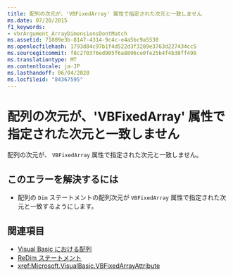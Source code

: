 ```yaml
---
title: 配列の次元が、'VBFixedArray' 属性で指定された次元と一致しません
ms.date: 07/20/2015
f1_keywords:
- vbrArgument_ArrayDimensionsDontMatch
ms.assetid: 71809e3b-8147-4314-9c4c-e4a5bc9a5530
ms.openlocfilehash: 1793d84c97b1f4d522d3f3289e3763d227434cc5
ms.sourcegitcommit: f8c270376ed905f6a8896ce0fe25b4f4b38ff498
ms.translationtype: MT
ms.contentlocale: ja-JP
ms.lasthandoff: 06/04/2020
ms.locfileid: "84367595"
---
```

# <a name="array-dimensions-do-not-match-those-specified-in-the-vbfixedarray-attribute"></a>配列の次元が、'VBFixedArray' 属性で指定された次元と一致しません
配列の次元が、 `VBFixedArray` 属性で指定された次元と一致しません。  
  
## <a name="to-correct-this-error"></a>このエラーを解決するには  
  
- 配列の `Dim` ステートメントの配列次元が `VBFixedArray` 属性で指定された次元と一致するようにします。  
  
## <a name="see-also"></a>関連項目

- [Visual Basic における配列](../programming-guide/language-features/arrays/index.md)
- [ReDim ステートメント](../language-reference/statements/redim-statement.md)
- <xref:Microsoft.VisualBasic.VBFixedArrayAttribute>
